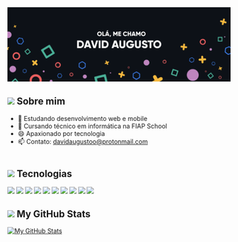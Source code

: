 
<img href="" src="bannerr.png">

<h2><img src="https://media.giphy.com/media/2Wg89Ea84IMmkxMngo/giphy.gif" height="20"> Sobre mim</h2>



- 🌱 Estudando desenvolvimento web e mobile
- 🤔 Cursando técnico em informática na FIAP School
- 😄 Apaxionado por tecnologia
- 📫 Contato: davidaugustoo@protonmail.com
<br></br>

<h2><img src="https://media.giphy.com/media/VdoIFLsMIlwzfKD520/giphy.gif" height="20"> Tecnologias</h2>                                                                                                                       

<p>
<img src="https://img.shields.io/badge/-HTML5-E34F26?style=flat-square&logo=html5&logoColor=white" height="25"> 
<img src="https://img.shields.io/badge/-CSS3-1572B6?style=flat-square&logo=css3" height="25"> 
<img src="https://img.shields.io/badge/JavaScript-F7DF1E?style=for-the-badge&logo=javascript&logoColor=black" height="25">
<img src="https://img.shields.io/badge/-Git-black?style=flat-square&logo=git" height="25"> 
<img src="https://img.shields.io/badge/-GitHub-181717?style=flat-square&logo=github" height="25"> 
<img src="https://img.shields.io/badge/-MongoDB-47A248?style=flat-square&logo=mongodb&logoColor=white" height="25"> 
<img src="https://img.shields.io/badge/Flutter-02569B?style=for-the-badge&logo=flutter&logoColor=white" height="25">
<img src="https://img.shields.io/badge/Dart-0175C2?style=for-the-badge&logo=dart&logoColor=white" height="25">
<img src="https://img.shields.io/badge/SQLite-07405E?style=for-the-badge&logo=sqlite&logoColor=white" height="25">
<img src="https://img.shields.io/badge/-Figma-F24E1E?style=flat-square&logo=figma&logoColor=white" height="25">

</p>
</p>



<h2><img src="https://media.giphy.com/media/cj87CxfRtrUifF3Ryk/giphy.gif" height="25"> My GitHub Stats</h2>

[![My GitHub Stats](https://github-readme-stats.vercel.app/api?username=davidaugustoo&theme=midnight-purple&show_icons=true&include_all_commits=true&count_private=true&hide_border=true)](https://github-readme-stats.vercel.app/api?username=pratik-kale20&theme=midnight-purple&include_all_commits=true&count_private=true)


<!--
**pratik-kale20/pratik-kale20** is a ✨ _special_ ✨ repository because its `README.md` (this file) appears on your GitHub profile.

Here are some ideas to get you started:

- 🔭 I’m currently working on ...
- 🌱 I’m currently learning ...
- 👯 I’m looking to collaborate on ...
- 🤔 I’m looking for help with ...
- 💬 Ask me about ...
- 📫 How to reach me: ...
- 😄 Pronouns: ...
- ⚡ Fun fact: ...
-->
